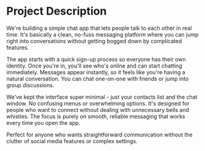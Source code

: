 # Project Description

We're building a simple chat app that lets people talk to each other in real time. It's basically a clean, no-fuss messaging platform where you can jump right into conversations without getting bogged down by complicated features.

The app starts with a quick sign-up process so everyone has their own identity. Once you're in, you'll see who's online and can start chatting immediately. Messages appear instantly, so it feels like you're having a natural conversation. You can chat one-on-one with friends or jump into group discussions.

We've kept the interface super minimal - just your contacts list and the chat window. No confusing menus or overwhelming options. It's designed for people who want to connect without dealing with unnecessary bells and whistles. The focus is purely on smooth, reliable messaging that works every time you open the app.

Perfect for anyone who wants straightforward communication without the clutter of social media features or complex settings.